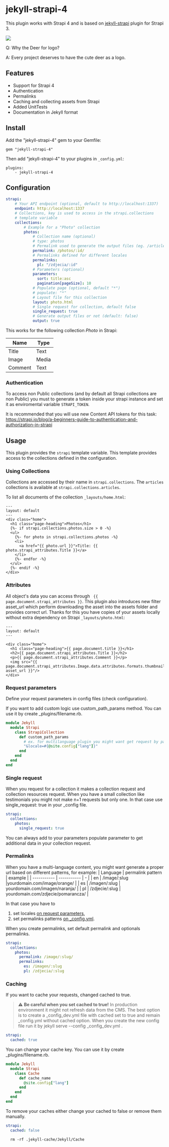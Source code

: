 # jekyll-strapi-4

This plugin works with Strapi 4 and is based on [jekyll-strapi](https://github.com/strapi-community/jekyll-strapi/tree/v0.1.2) plugin for Strapi 3.

![](deer-jekyll-strapi-4.png?raw=true)

Q: Why the Deer for logo?

A: Every project deserves to have the cute deer as a logo.

## Features

* Support for Strapi 4
* Authentication
* Permalinks
* Caching and collecting assets from Strapi
* Added UnitTests
* Documentation in Jekyll format

## Install

Add the "jekyll-strapi-4" gem to your Gemfile:

```
gem "jekyll-strapi-4"
```

Then add "jekyll-strapi-4" to your plugins in `_config.yml`:

```
plugins:
    - jekyll-strapi-4
```

## Configuration

```yaml
strapi:
    # Your API endpoint (optional, default to http://localhost:1337)
    endpoint: http://localhost:1337
    # Collections, key is used to access in the strapi.collections
    # template variable
    collections:
        # Example for a "Photo" collection
        photos:
            # Collection name (optional)
            # type: photos
            # Permalink used to generate the output files (eg. /articles/:id).
            permalink: /photos/:id/
            # Permalinks defined for different locales
            permalinks:
              pl: "/zdjecia/:id"
            # Parameters (optional)
            parameters:
              sort: title:asc
              pagination[pageSize]: 10
            # Populate page (optional, default "*")
            # populate: "*"
            # Layout file for this collection
            layout: photo.html
            # Single request for collection, default false
            single_request: true
            # Generate output files or not (default: false)
            output: true
```

This works for the following collection *Photo* in Strapi:

| Name    | Type  |
| ------- | ----- |
| Title   | Text  |
| Image   | Media |
| Comment | Text  |

### Authentication

To access non Public collections (and by default all Strapi collections are non Public) you must to generate a token inside your strapi instance and set it as enviromental variable `STRAPI_TOKEN`.

It is recommended that you will use new Content API tokens for this task: https://strapi.io/blog/a-beginners-guide-to-authentication-and-authorization-in-strapi

## Usage

This plugin provides the `strapi` template variable. This template provides access to the collections defined in the configuration.

### Using Collections

Collections are accessed by their name in `strapi.collections`. The `articles` collections is available at `strapi.collections.articles`.

To list all documents of the collection ```_layouts/home.html```:

```
---
layout: default
---
<div class="home">
  <h1 class="page-heading">Photos</h1>
  {%- if strapi.collections.photos.size > 0 -%}
  <ul>
    {%- for photo in strapi.collections.photos -%}
    <li>
      <a href="{{ photo.url }}">Title: {{ photo.strapi_attributes.Title }}</a>
    </li>
    {%- endfor -%}
  </ul>
  {%- endif -%}
</div>
```

### Attributes

All object's data you can access through ``` {{ page.document.strapi_attributes }}```. This plugin also introduces new filter asset_url which perform downloading the asset into the assets folder and provides correct url. Thanks for this you have copies of your assets locally without extra dependency on Strapi ```_layouts/photo.html```:

```
---
layout: default
---

<div class="home">
  <h1 class="page-heading">{{ page.document.title }}</h1>
  <h2>{{ page.document.strapi_attributes.Title }}</h2>
  <p>{{ page.document.strapi_attributes.Comment }}</p>
  <img src="{{ page.document.strapi_attributes.Image.data.attributes.formats.thumbnail| asset_url }}"/>
</div>
```

### Request parameters

Define your request parameters in config files (check configuration).

If you want to add custom logic use custom_path_params method. You can use it by create _plugins/filename.rb.

```ruby
module Jekyll
  module Strapi
    class StrapiCollection
      def custom_path_params
        # ex. for multilanguage plugin you might want get request by page lang
        "&locale=#{@site.config["lang"]}"
      end
    end
  end
end
```

### Single request

When you request for a collection it makes a collection request and collection resources request. When you have a small collection like testimonials you might not make n+1 requests but only one. In that case use single_request: true in your _config file.

```yaml
strapi:
  collections:
    photos:
      single_request: true
```

You can always add to your parameters populate parameter to get additional data in your collection request.

### Permalinks

When you have a multi-language content, you might want generate a proper url based on different patterns, for example:
| Language | permalink pattern | example |
| ----------- | ----------- | - |
| en | /image/:slug |yourdomain.com/image/orange/ |
| es | /imagen/:slug | yourdomain.com/imagen/naranja/ |
| pl | /zdjecie/:slug | yourdomain.com/zdjecie/pomarancza/ |

In that case you have to
1. set locales [on request parameters](#request-parameters),
2. set permalinks patterns [on _config.yml](#configuration).

When you create permalinks, set default permalink and optionals permalinks.

```yaml
strapi:
  collections:
    photos:
      permalink: /image/:slug/
      permalinks:
        es: /imagen/:slug
        pl: /zdjecia/:slug

```

### Caching

If you want to cache your requests, changed cached to true.

> :warning: **Be careful when you set cached to true!** In production environment it might not refresh data from the CMS. The best option is to create a _config_dev.yml file with cached set to true and remain _config.yml without cached option. When you create the new config file run it by jekyll serve --config _config_dev.yml .

```yaml
strapi:
  cached: true
```


You can change your cache key. You can use it by create _plugins/filename.rb.

```ruby
module Jekyll
  module Strapi
    class Cache
      def cache_name
        @site.config["lang"]
      end
    end
  end
end
```

To remove your caches either change your cached to false or remove them manually.
```yaml
strapi:
  cached: false
```

```
  rm -rf .jekyll-cache/Jekyll/Cache
```
